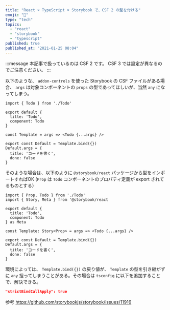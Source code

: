 ```yaml
---
title: "React × TypeScript × Storybook で、CSF 2 の型を付ける"
emoji: "📖"
type: "tech"
topics:
  - "react"
  - "storybook"
  - "typescript"
published: true
published_at: "2021-01-25 08:04"
---
```


:::message
本記事で扱っているのは CSF 2 です。
CSF 3 では設定が異なるのでご注意ください。
:::

以下のような、 `addon-controls` を使った Storybook の CSF ファイルがある場合、 `args` は対象コンポーネントの `props` の型であってほしいが、当然 `any` になってしまう。

```tsx:todo.stories.tsx
import { Todo } from './Todo'

export default {
  title: 'Todo',
  component: Todo
}

const Template = args => <Todo {...args} />

export const Default = Template.bind({})
Default.args = {
  title: 'コードを書く',
  done: false
}
```

そのような場合は、以下のように `@storybook/react` パッケージから型をインポートすればOK
(`Prop` は `Todo` コンポーネントのプロパティ定義が export されてるものとする）

```tsx:todo.stories.tsx
import { Prop, Todo } from './Todo'
import { Story, Meta } from '@storybook/react

export default {
  title: 'Todo',
  component: Todo
} as Meta

const Template: Story<Prop> = args => <Todo {...args} />

export const Default = Template.bind({})
Default.args = {
  title: 'コードを書く',
  done: false
}
```

環境によっては、 `Template.bind({})` の戻り値が、 `Template` の型を引き継がずに `any` 担ってしまうことがある。その場合は `tsconfig` に以下を追加することで、解決できる。

```json:tsconfig.json
"strictBindCallApply": true
```

参考
https://github.com/storybookjs/storybook/issues/11916
